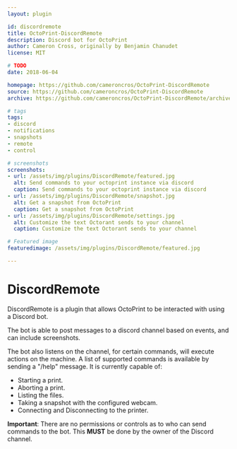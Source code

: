 ```yaml
---
layout: plugin

id: discordremote
title: OctoPrint-DiscordRemote
description: Discord bot for OctoPrint
author: Cameron Cross, originally by Benjamin Chanudet
license: MIT

# TODO
date: 2018-06-04

homepage: https://github.com/cameroncros/OctoPrint-DiscordRemote
source: https://github.com/cameroncros/OctoPrint-DiscordRemote
archive: https://github.com/cameroncros/OctoPrint-DiscordRemote/archive/master.zip

# tags
tags:
- discord
- notifications
- snapshots
- remote
- control

# screenshots
screenshots:
- url: /assets/img/plugins/DiscordRemote/featured.jpg
  alt: Send commands to your octoprint instance via discord
  caption: Send commands to your octoprint instance via discord
- url: /assets/img/plugins/DiscordRemote/snapshot.jpg
  alt: Get a snapshot from OctoPrint
  caption: Get a snapshot from OctoPrint
- url: /assets/img/plugins/DiscordRemote/settings.jpg
  alt: Customize the text Octorant sends to your channel
  caption: Customize the text Octorant sends to your channel

# Featured image
featuredimage: /assets/img/plugins/DiscordRemote/featured.jpg

---
```


# DiscordRemote

DiscordRemote is a plugin that allows OctoPrint to be interacted with using a Discord bot.

The bot is able to post messages to a discord channel based on events, and can include screenshots.

The bot also listens on the channel, for certain commands, will execute actions on the machine.
A list of supported commands is available by sending a "/help" message.
It is currently capable of:

* Starting a print.
* Aborting a print.
* Listing the files.
* Taking a snapshot with the configured webcam.
* Connecting and Disconnecting to the printer.


**Important**: There are no permissions or controls as to who can send commands to the bot. 
This **MUST** be done by the owner of the Discord channel.

